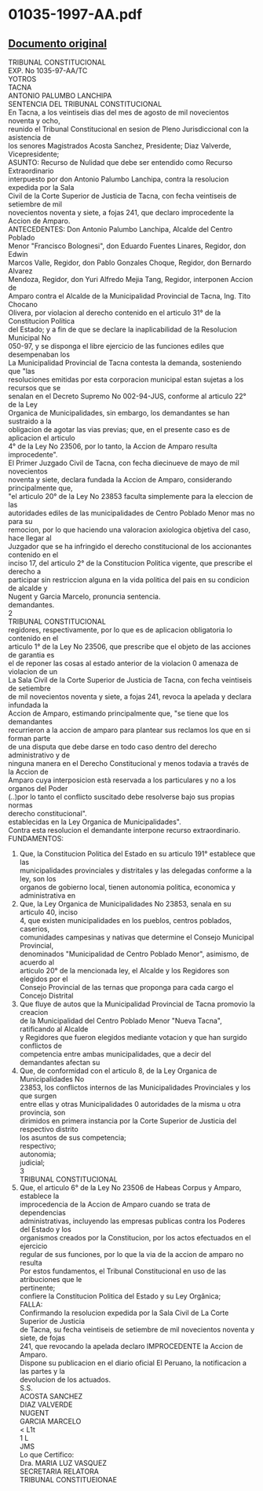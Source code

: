 
01035-1997-AA.pdf
=================
  
[Documento original](https://tc.gob.pe/jurisprudencia/1998/01035-1997-AA.pdf)  
---  
TRIBUNAL CONSTITUCIONAL  
EXP. No 1035-97-AA/TC  
YOTROS  
TACNA  
ANTONIO PALUMBO LANCHIPA  
SENTENCIA DEL TRIBUNAL CONSTITUCIONAL  
En Tacna, a los veintiseis dias del mes de agosto de mil novecientos noventa y ocho,  
reunido el Tribunal Constitucional en sesion de Pleno Jurisdiccional con la asistencia de  
los senores Magistrados Acosta Sanchez, Presidente; Diaz Valverde, Vicepresidente;  
ASUNTO: Recurso de Nulidad que debe ser entendido como Recurso Extraordinario  
interpuesto por don Antonio Palumbo Lanchipa, contra la resolucion expedida por la Sala  
Civil de la Corte Superior de Justicia de Tacna, con fecha veintiseis de setiembre de mil  
novecientos noventa y siete, a fojas 241, que declaro improcedente la Accion de Amparo.  
ANTECEDENTES: Don Antonio Palumbo Lanchipa, Alcalde del Centro Poblado  
Menor "Francisco Bolognesi", don Eduardo Fuentes Linares, Regidor, don Edwin  
Marcos Valle, Regidor, don Pablo Gonzales Choque, Regidor, don Bernardo Alvarez  
Mendoza, Regidor, don Yuri Alfredo Mejia Tang, Regidor, interponen Accion de  
Amparo contra el Alcalde de la Municipalidad Provincial de Tacna, Ing. Tito Chocano  
Olivera, por violacion al derecho contenido en el articulo 31° de la Constitucion Politica  
del Estado; y a fin de que se declare la inaplicabilidad de la Resolucion Municipal No  
050-97, y se disponga el libre ejercicio de las funciones ediles que desempenaban los  
La Municipalidad Provincial de Tacna contesta la demanda, sosteniendo que "las  
resoluciones emitidas por esta corporacion municipal estan sujetas a los recursos que se  
senalan en el Decreto Supremo No 002-94-JUS, conforme al articulo 22° de la Ley  
Organica de Municipalidades, sin embargo, los demandantes se han sustraido a la  
obligacion de agotar las vias previas; que, en el presente caso es de aplicacion el articulo  
4° de la Ley No 23506, por lo tanto, la Accion de Amparo resulta improcedente".  
El Primer Juzgado Civil de Tacna, con fecha diecinueve de mayo de mil novecientos  
noventa y siete, declara fundada la Accion de Amparo, considerando principalmente que,  
"el articulo 20° de la Ley No 23853 faculta simplemente para la eleccion de las  
autoridades ediles de las municipalidades de Centro Poblado Menor mas no para su  
remocion, por lo que haciendo una valoracion axiologica objetiva del caso, hace llegar al  
Juzgador que se ha infringido el derecho constitucional de los accionantes contenido en el  
inciso 17, del articulo 2° de la Constitucion Politica vigente, que prescribe el derecho a  
participar sin restriccion alguna en la vida politica del pais en su condicion de alcalde y  
Nugent y Garcia Marcelo, pronuncia sentencia.  
demandantes.  
2  
TRIBUNAL CONSTITUCIONAL  
regidores, respectivamente, por lo que es de aplicacion obligatoria lo contenido en el  
articulo 1° de la Ley No 23506, que prescribe que el objeto de las acciones de garantia es  
el de reponer las cosas al estado anterior de la violacion 0 amenaza de violacion de un  
La Sala Civil de la Corte Superior de Justicia de Tacna, con fecha veintiseis de setiembre  
de mil novecientos noventa y siete, a fojas 241, revoca la apelada y declara infundada la  
Accion de Amparo, estimando principalmente que, "se tiene que los demandantes  
recurrieron a la accion de amparo para plantear sus reclamos los que en si forman parte  
de una disputa que debe darse en todo caso dentro del derecho administrativo y de  
ninguna manera en el Derecho Constitucional y menos todavia a través de la Accion de  
Amparo cuya interposicion està reservada a los particulares y no a los organos del Poder  
(..)por lo tanto el conflicto suscitado debe resolverse bajo sus propias normas  
derecho constitucional".  
establecidas en la Ley Organica de Municipalidades".  
Contra esta resolucion el demandante interpone recurso extraordinario.  
FUNDAMENTOS:  
1. Que, la Constitucion Politica del Estado en su articulo 191° establece que las  
municipalidades provinciales y distritales y las delegadas conforme a la ley, son los  
organos de gobierno local, tienen autonomia politica, economica y administrativa en  
2. Que, la Ley Organica de Municipalidades No 23853, senala en su articulo 40, inciso  
4, que existen municipalidades en los pueblos, centros poblados, caserios,  
comunidades campesinas y nativas que determine el Consejo Municipal Provincial,  
denominados "Municipalidad de Centro Poblado Menor", asimismo, de acuerdo al  
articulo 20° de la mencionada ley, el Alcalde y los Regidores son elegidos por el  
Consejo Provincial de las ternas que proponga para cada cargo el Concejo Distrital  
3. Que fluye de autos que la Municipalidad Provincial de Tacna promovio la creacion  
de la Municipalidad del Centro Poblado Menor "Nueva Tacna", ratificando al Alcalde  
y Regidores que fueron elegidos mediante votacion y que han surgido conflictos de  
competencia entre ambas municipalidades, que a decir del demandantes afectan su  
4. Que, de conformidad con el articulo 8, de la Ley Organica de Municipalidades No  
23853, los conflictos internos de las Municipalidades Provinciales y los que surgen  
entre ellas y otras Municipalidades 0 autoridades de la misma u otra provincia, son  
dirimidos en primera instancia por la Corte Superior de Justicia del respectivo distrito  
los asuntos de sus competencia;  
respectivo;  
autonomia;  
judicial;  
3  
TRIBUNAL CONSTITUCIONAL  
5. Que, el articulo 6° de la Ley No 23506 de Habeas Corpus y Amparo, establece la  
improcedencia de la Accion de Amparo cuando se trata de dependencias  
administrativas, incluyendo las empresas publicas contra los Poderes del Estado y los  
organismos creados por la Constitucion, por los actos efectuados en el ejercicio  
regular de sus funciones, por lo que la via de la accion de amparo no resulta  
Por estos fundamentos, el Tribunal Constitucional en uso de las atribuciones que le  
pertinente;  
confiere la Constitucion Politica del Estado y su Ley Orgânica;  
FALLA:  
Confirmando la resolucion expedida por la Sala Civil de La Corte Superior de Justicia  
de Tacna, su fecha veintiseis de setiembre de mil novecientos noventa y siete, de fojas  
241, que revocando la apelada declaro IMPROCEDENTE la Accion de Amparo.  
Dispone su publicacion en el diario oficial El Peruano, la notificacion a las partes y la  
devolucion de los actuados.  
S.S.  
ACOSTA SANCHEZ  
DIAZ VALVERDE  
NUGENT  
GARCIA MARCELO  
< L1t  
1 L  
JMS  
Lo que Certifico:  
Dra. MARIA LUZ VASQUEZ  
SECRETARIA RELATORA  
TRIBUNAL CONSTITUEIONAE